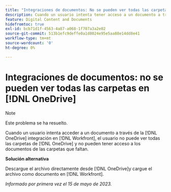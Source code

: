 ```yaml
---
title: "Integraciones de documentos: No se pueden ver todas las carpetas en OneDrive"
description: Cuando un usuario intenta tener acceso a un documento a través de la integración de OneDrive en Workfront, no puede ver todas las carpetas de OneDrive ni tener acceso a los documentos de las carpetas que faltan.
feature: Digital Content and Documents
hidefromtoc: true
exl-id: bcb71d1f-4563-4a87-a068-1f707a3a2e02
source-git-commit: 513b1efc9deffe0a1d8024e95e5aa88e14dd8e41
workflow-type: tm+mt
source-wordcount: '0'
ht-degree: 0%

---
```


# Integraciones de documentos: no se pueden ver todas las carpetas en [!DNL OneDrive]

>[!NOTE]
>
>Este problema se ha resuelto.

<!--

>[!NOTE]
>
>The Product team is currently evaluating this issue resolution, which might require product enhancements. Product enhancements are communicated in the Product Announcements and not with the Maintenance Updates.

-->

Cuando un usuario intenta acceder a un documento a través de la [!DNL OneDrive] integración en [!DNL Workfront], el usuario no puede ver todas las carpetas de [!DNL OneDrive] y no pueden tener acceso a los documentos de las carpetas que faltan.

**Solución alternativa**

Descargue el archivo directamente desde [!DNL OneDrive]y cargue el archivo como documento en [!DNL Workfront].

_Informado por primera vez el 15 de mayo de 2023._
